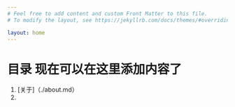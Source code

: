 ```yaml
---
# Feel free to add content and custom Front Matter to this file.
# To modify the layout, see https://jekyllrb.com/docs/themes/#overriding-theme-defaults

layout: home
---
```

# 目录 现在可以在这里添加内容了
1. [关于]（./about.md）  
2.
